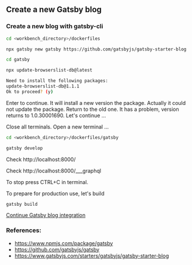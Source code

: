 ## Create a new Gatsby blog

### Create a new blog with gatsby-cli
```bash
cd <workbench_directory>/dockerfiles
```

```bash
npx gatsby new gatsby https://github.com/gatsbyjs/gatsby-starter-blog
```

```bash
cd gatsby
```

```bash
npx update-browserslist-db@latest
```
```bash
Need to install the following packages:
update-browserslist-db@1.1.1
Ok to proceed? (y) 
```
Enter to continue. It will install a new version the package. Actually it could not update the package. Return to the old one. It has a problem, version returns to 1.0.30001690. Let's continue ...

Close all terminals. Open a new terminal ...

```bash
cd <workbench_directory>/dockerfiles/gatsby
```

```bash
gatsby develop
```

Check http://localhost:8000/

Check http://localhost:8000/___graphql

To stop press CTRL+C in terminal.

To prepare for production use, let's build

```bash
gatsby build
```

[Continue Gatsby blog integration](install-dev-2404.md#add-a-gatsby-blog-to-the-dswebdocs-workbench)

### References:
- https://www.npmjs.com/package/gatsby
- https://github.com/gatsbyjs/gatsby
- https://www.gatsbyjs.com/starters/gatsbyjs/gatsby-starter-blog


